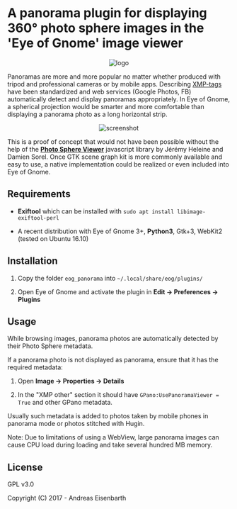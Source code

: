 # A panorama plugin for displaying 360° photo sphere images in the 'Eye of Gnome' image viewer

<p align="center">
  <img alt="logo" src="https://cdn.rawgit.com/Aerilius/eog_panorama/master/eog_panorama/eog_panorama.svg?raw=true"/>
</p>

Panoramas are more and more popular no matter whether produced with tripod and 
professional cameras or by mobile apps. Describing [XMP-tags](https://www.adobe.com/products/xmp.html) have been 
standardized and web services 
(Google Photos, FB) automatically detect and display panoramas appropriately. 
In Eye of Gnome, a spherical projection would be smarter and more comfortable 
than displaying a panorama photo as a long horizontal strip.

<p align="center">
  <img alt="screenshot" src="https://cdn.rawgit.com/Aerilius/eog_panorama/master/screenshot.png?raw=true"/>
</p>

This is a proof of concept that would not have been possible without the help of the [**Photo Sphere Viewer**](http://photo-sphere-viewer.js.org/) javascript library by Jérémy Heleine and Damien Sorel.
Once GTK scene graph kit is more commonly available and easy to use, a native 
implementation could be realized or even included into Eye of Gnome.

## Requirements

- **Exiftool** which can be installed with `sudo apt install libimage-exiftool-perl`

- A recent distribution with Eye of Gnome 3+, **Python3**, Gtk+3, WebKit2 (tested on Ubuntu 16.10)

## Installation

1. Copy the folder `eog_panorama` into `~/.local/share/eog/plugins/`

2. Open Eye of Gnome and activate the plugin in **Edit → Preferences → Plugins**

## Usage

While browsing images, panorama photos are automatically detected by their Photo Sphere metadata.

If a panorama photo is not displayed as panorama, ensure that it has the required metadata:

1. Open **Image → Properties → Details**

2. In the "XMP other" section it should have `GPano:UsePanoramaViewer = True` and other GPano metadata.

Usually such metadata is added to photos taken by mobile phones in panorama mode or photos stitched with Hugin.

Note: Due to limitations of using a WebView, large panorama images can cause 
CPU load during loading and take several hundred MB memory.

## License

GPL v3.0

Copyright (C) 2017 - Andreas Eisenbarth
